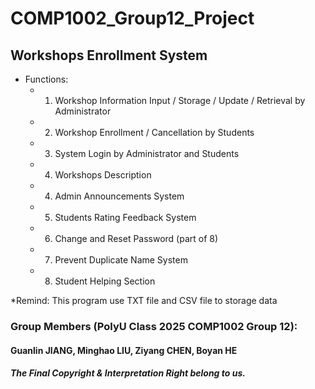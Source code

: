 # COMP1002_Group12_Project

## Workshops Enrollment System
- Functions:
  - 1. Workshop Information Input / Storage / Update / Retrieval by Administrator
  - 2. Workshop Enrollment / Cancellation by Students
  - 3. System Login by Administrator and Students
  - 4. Workshops Description 
  - 4. Admin Announcements System
  - 5. Students Rating Feedback System
  - 6. Change and Reset Password (part of 8)
  - 7. Prevent Duplicate Name System
  - 8. Student Helping Section
 
*Remind: This program use TXT file and CSV file to storage data

### Group Members (PolyU Class 2025 COMP1002 Group 12): 
#### Guanlin JIANG, Minghao LIU, Ziyang CHEN, Boyan HE





##### The Final Copyright & Interpretation Right belong to us.
